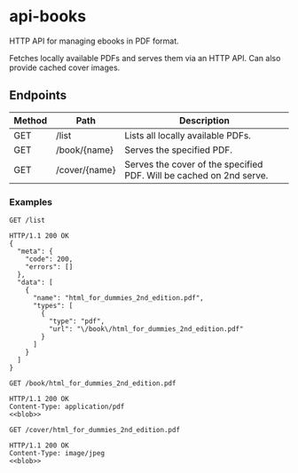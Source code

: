 # api-books
HTTP API for managing ebooks in PDF format.

Fetches locally available PDFs and serves them via an HTTP API. Can also
provide cached cover images.

## Endpoints
| Method | Path          | Description                                                         |
|--------|---------------|---------------------------------------------------------------------|
| GET    | /list         | Lists all locally available PDFs.                                   |
| GET    | /book/{name}  | Serves the specified PDF.                                           |
| GET    | /cover/{name} | Serves the cover of the specified PDF. Will be cached on 2nd serve. |

### Examples
```
GET /list

HTTP/1.1 200 OK
{
  "meta": {
    "code": 200,
    "errors": []
  },
  "data": [
    {
      "name": "html_for_dummies_2nd_edition.pdf",
      "types": [
        {
          "type": "pdf",
          "url": "\/book\/html_for_dummies_2nd_edition.pdf"
        }
      ]
    }
  ]
}

```
```
GET /book/html_for_dummies_2nd_edition.pdf

HTTP/1.1 200 OK
Content-Type: application/pdf
<<blob>>
```
```
GET /cover/html_for_dummies_2nd_edition.pdf

HTTP/1.1 200 OK
Content-Type: image/jpeg
<<blob>>
```
